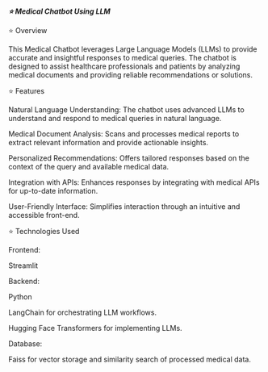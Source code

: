 ***⭐ Medical Chatbot Using LLM***

⭐ Overview

This Medical Chatbot leverages Large Language Models (LLMs) to provide accurate and insightful responses to medical queries. The chatbot is designed to assist healthcare professionals and patients by analyzing medical documents and providing reliable recommendations or solutions.

⭐ Features

Natural Language Understanding: The chatbot uses advanced LLMs to understand and respond to medical queries in natural language.

Medical Document Analysis: Scans and processes medical reports to extract relevant information and provide actionable insights.

Personalized Recommendations: Offers tailored responses based on the context of the query and available medical data.

Integration with APIs: Enhances responses by integrating with medical APIs for up-to-date information.

User-Friendly Interface: Simplifies interaction through an intuitive and accessible front-end.

⭐ Technologies Used

Frontend:

Streamlit 

Backend:

Python

LangChain for orchestrating LLM workflows.

Hugging Face Transformers for implementing LLMs.

Database:

Faiss for vector storage and similarity search of processed medical data.
